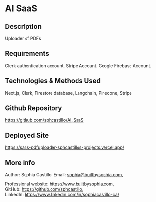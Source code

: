 # AI SaaS

## Description
Uploader of PDFs

## Requirements
Clerk authentication account. Stripe Account. Google Firebase Account. 

## Technologies & Methods Used
Next.js, Clerk, Firestore database, Langchain, Pinecone, Stripe

## Github Repository

https://github.com/sphcastillo/AI_SaaS

## Deployed Site

https://saas-pdfuploader-sphcastillos-projects.vercel.app/

## More info

Author: Sophia Castillo,
Email: sophia@builtbysophia.com,

Professional website: https://www.builtbysophia.com,
GitHub: https://github.com/sphcastillo,
LinkedIn: https://www.linkedin.com/in/sophiacastillo-ca/


